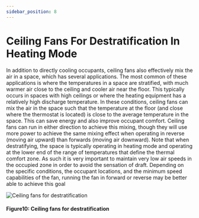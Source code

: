 ```yaml
---
sidebar_position: 8
---
```


# Ceiling Fans For Destratification In Heating Mode

In addition to directly cooling occupants, ceiling fans also effectively mix the air in a space, which has
several applications. The most common of these applications is where the temperatures in a space are
stratified, with much warmer air close to the ceiling and cooler air near the floor. This typically occurs in
spaces with high ceilings or where the heating equipment has a relatively high discharge temperature. In
these conditions, ceiling fans can mix the air in the space such that the temperature at the floor (and
close where the thermostat is located) is close to the average temperature in the space. This can save
energy and also improve occupant comfort. Ceiling fans can run in either direction to achieve this mixing,
though they will use more power to achieve the same mixing effect when operating in reverse (moving air
upward) than forwards (moving air downward). Note that when destratifying, the space is typically
operating in heating mode and operating at the lower end of the range of temperatures that define the
thermal comfort zone. As such it is very important to maintain very low air speeds in the occupied zone in
order to avoid the sensation of draft. Depending on the specific conditions, the occupant locations, and
the minimum speed capabilities of the fan, running the fan in forward or reverse may be better able to
achieve this goal

![Ceiling fans for destratification](/img/ebook/Ceiling-fans-for-destratification.png)
#### Figure10: Ceiling fans for destratification
